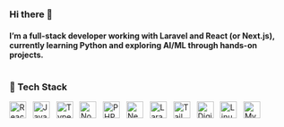 ### Hi there 👋
#### I’m a full-stack developer working with Laravel and React (or Next.js), currently learning Python and exploring AI/ML through hands-on projects.

#

### 🧰 Tech Stack
<p>
  <img alt="React" height="30" src="https://cdn.jsdelivr.net/gh/devicons/devicon/icons/react/react-original.svg" />&nbsp;&nbsp;
  <img alt="JavaScript" height="30" src="https://cdn.jsdelivr.net/gh/devicons/devicon/icons/javascript/javascript-plain.svg" />&nbsp;&nbsp;
  <img alt="TypeScript" height="30" src="https://cdn.jsdelivr.net/gh/devicons/devicon/icons/typescript/typescript-plain.svg" />&nbsp;&nbsp;
  <img alt="NodeJS" height="30" src="https://cdn.jsdelivr.net/gh/devicons/devicon/icons/nodejs/nodejs-original.svg" />&nbsp;&nbsp;
  <img alt="PHP" height="30" src="https://cdn.jsdelivr.net/gh/devicons/devicon/icons/php/php-original.svg" />&nbsp;&nbsp;
  <img alt="NextJS" height="30" src="https://cdn.jsdelivr.net/gh/devicons/devicon/icons/nextjs/nextjs-original.svg" />&nbsp;&nbsp;
  <img alt="Laravel" height="30" src="https://cdn.jsdelivr.net/gh/devicons/devicon/icons/laravel/laravel-original.svg" />&nbsp;&nbsp;
  <img alt="Tailwind CSS" height="30" src="https://cdn.jsdelivr.net/gh/devicons/devicon/icons/tailwindcss/tailwindcss-original.svg" />&nbsp;&nbsp;
  <img alt="DigitalOcean" height="30" src="https://cdn.jsdelivr.net/gh/devicons/devicon/icons/digitalocean/digitalocean-original.svg" />&nbsp;&nbsp;
  <img alt="Linux" height="30" src="https://cdn.jsdelivr.net/gh/devicons/devicon/icons/linux/linux-original.svg" />&nbsp;&nbsp;
  <img alt="MySQL" height="30" src="https://cdn.jsdelivr.net/gh/devicons/devicon/icons/mysql/mysql-original.svg" />
  <br/>
</p>



<!--
#

### 📊 Stats

[![Alfred's GitHub stats-Dark](https://github-readme-stats-elradinn.vercel.app/api?username=elradinn&show_icons=true&theme=dark#gh-dark-mode-only)](https://github.com/anuraghazra/github-readme-stats#gh-dark-mode-only)
[![Alfred's GitHub stats-Light](https://github-readme-stats-elradinn.vercel.app/api?username=elradinn&show_icons=true&theme=default#gh-light-mode-only)](https://github.com/anuraghazra/github-readme-stats#gh-light-mode-only)
-->
